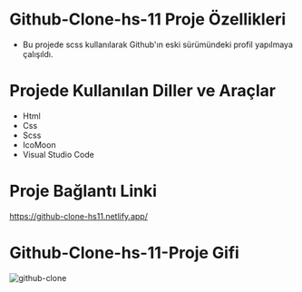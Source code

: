 
# Github-Clone-hs-11 Proje Özellikleri
<ul>
  <li>Bu projede scss kullanılarak Github'ın eski sürümündeki profil yapılmaya çalışıldı.</li>
</ul>

# Projede Kullanılan Diller ve Araçlar

<ul>
  <li>Html</li>
  <li>Css</li>
  <li>Scss</li>
  <li>IcoMoon</li>
  <li>Visual Studio Code</li>
 
</ul>

# Proje Bağlantı Linki
https://github-clone-hs11.netlify.app/

#  Github-Clone-hs-11-Proje Gifi
![github-clone](https://github.com/mehmet-adgzl22/github-clone-hs-11/assets/169144147/8088517e-3fc7-4b88-95dc-ee3ffa9b3c49)

